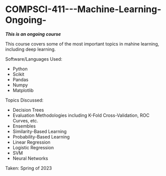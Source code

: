 # COMPSCI-411---Machine-Learning-Ongoing-

***This is an ongoing course***

This course covers some of the most important topics in mahine learning, including deep learning. 

Software/Languages Used:
 * Python
 * Scikit
 * Pandas
 * Numpy
 * Matplotlib

Topics Discussed: 
  * Decision Trees
  * Evaluation Methodologies including K-Fold Cross-Validation, ROC Curves, etc.
  * Ensembles
  * Similarity-Based Learning
  * Probability-Based Learning
  * Linear Regression
  * Logistic Regression
  * SVM
  * Neural Networks 
  
Taken: Spring of 2023
